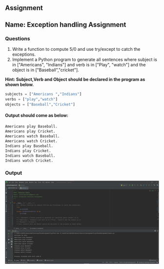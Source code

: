 ## Assignment 
## Name: Exception handling Assignment

### Questions

1. Write a function to compute 5/0 and use try/except to catch the exceptions. 
2. Implement a Python program to generate all sentences where subject is in  ["Americans", "Indians"] and verb is in ["Play", "watch"] and the object is in  ["Baseball","cricket"]. 

**Hint: Subject,Verb and Object should be declared in the program as shown below.** 

```python
subjects = ["Americans ","Indians"] 
verbs = ["play","watch"] 
objects = ["Baseball","Cricket"] 
```

#### Output should come as below: 

```commandline
Americans play Baseball. 
Americans play Cricket. 
Americans watch Baseball. 
Americans watch Cricket. 
Indians play Baseball. 
Indians play Cricket. 
Indians watch Baseball. 
Indians watch Cricket. 
```


### Output
![output_img](./static/exception_handeling_output.png)